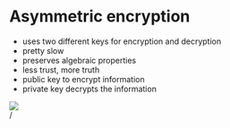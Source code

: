 # Asymmetric encryption

<div grid="~ cols-2 gap-2" m="t-2">
<div>

- uses two different keys for encryption and decryption
- pretty slow
- preserves algebraic properties
- less trust, more truth
- public key to encrypt information 
- private key decrypts the information


</div>
  <div>
    <img border="rounded" src="/asymetric.png">
  </div>
</div>
<div class="absolute right-5px bottom-5px">
<SlideCurrentNo /> / <SlidesTotal />
</div>